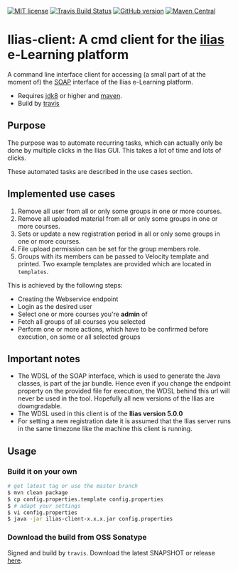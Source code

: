 [![MIT license](http://img.shields.io/badge/license-MIT-brightgreen.svg)](http://opensource.org/licenses/MIT)
[![Travis Build Status](https://travis-ci.org/mavogel/ilias-client.svg?branch=master)](https://travis-ci.org/mavogel/ilias-client)
[![GitHub version](https://badge.fury.io/gh/mavogel%2Filias-client.png)](https://github.com/mavogel/ilias-client/releases)
[![Maven Central](https://maven-badges.herokuapp.com/maven-central/com.github.mavogel/ilias-client/badge.svg)](https://maven-badges.herokuapp.com/maven-central/com.github.mavogel/ilias-client)

# Ilias-client: A cmd client for the [ilias](http://ilias.de/) e-Learning platform

A command line interface client for accessing (a small part of at the moment of) the [SOAP](https://en.wikipedia.org/wiki/SOAP) interface of the Ilias e-Learning platform.

- Requires [jdk8](http://www.oracle.com/technetwork/java/javase/downloads/jdk8-downloads-2133151.html) or higher and [maven](https://maven.apache.org/).
- Build by [travis](https://travis-ci-org)

## Purpose
The purpose was to automate recurring tasks, which can actually only be done by multiple clicks in the Ilias GUI. This takes a lot of time and lots of clicks.
   
These automated tasks are described in the use cases section.

## Implemented use cases
1. Remove all user from all or only some groups in one or more courses.
2. Remove all uploaded material from all or only some groups in one or more courses.
3. Sets or update a new registration period in all or only some groups in one or more courses.
4. File upload permission can be set for the group members role.
5. Groups with its members can be passed to Velocity template and printed. Two example templates are provided which are located in `templates`. 

This is achieved by the following steps:
- Creating the Webservice endpoint
- Login as the desired user
- Select one or more courses you're **admin** of
- Fetch all groups of all courses you selected
- Perform one or more actions, which have to be confirmed before execution, on some or all selected groups

## Important notes
- The WDSL of the SOAP interface, which is used to generate the Java classes, is part of the jar bundle. Hence even if you change the endpoint property on the provided file for execution, the WDSL behind this url will never be used in the tool. Hopefully all new versions of the Ilias are downgradable.
- The WDSL used in this client is of the **Ilias version 5.0.0**
- For setting a new registration date it is assumed that the Ilias server runs in the same timezone like the machine this client is running.

## Usage
### Build it on your own
```bash
# get latest tag or use the master branch
$ mvn clean package
$ cp config.properties.template config.properties
$ # adapt your settings 
$ vi config.properties
$ java -jar ilias-client-x.x.x.jar config.properties
```

### Download the build from OSS Sonatype
Signed and build by `travis`. Download the latest SNAPSHOT or release [here](https://oss.sonatype.org/content/groups/staging/com/github/mavogel/ilias-client/).